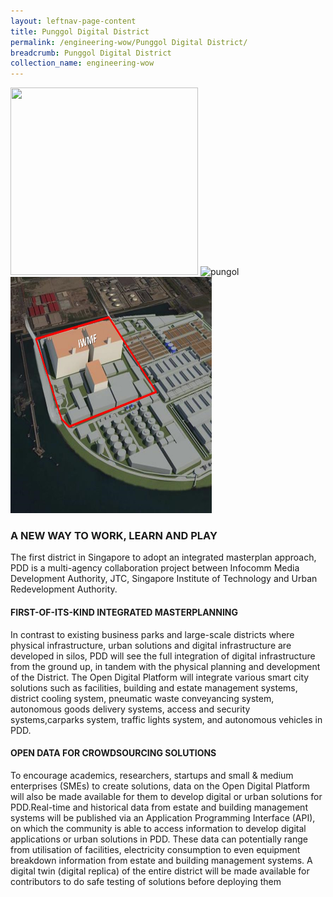 ```yaml
---
layout: leftnav-page-content
title: Punggol Digital District
permalink: /engineering-wow/Punggol Digital District/
breadcrumb: Punggol Digital District
collection_name: engineering-wow
---
```


<img src="/images/pungol.jpg" width="300" height="300">
<img src="/images/pungol%20.jpg" alt="pungol" style="width:322px;height:378px;">
<img src="/images/waste%20not.jpg" alt="Waste Not" style="width:322px;height:378px;">

### A NEW WAY TO WORK, LEARN AND PLAY

The first district in Singapore to adopt an integrated masterplan approach, PDD is a multi-agency collaboration project between Infocomm Media Development Authority, JTC, Singapore Institute of Technology and Urban Redevelopment Authority.
#### FIRST-OF-ITS-KIND INTEGRATED MASTERPLANNING
In contrast to existing business parks and large-scale districts where physical infrastructure, urban solutions and digital infrastructure are developed in silos, PDD will see the full integration of digital infrastructure from the ground up, in tandem with the physical planning and development of the District. The Open Digital Platform will integrate various smart city solutions such as facilities, building and estate management systems, district cooling system, pneumatic waste conveyancing system, autonomous goods delivery systems, access and security systems,carparks system, traffic lights system, and autonomous vehicles in PDD.
#### OPEN DATA FOR CROWDSOURCING SOLUTIONS
To encourage academics, researchers, startups and small &amp; medium enterprises (SMEs) to create solutions, data on the Open Digital Platform will also be made available for them to develop digital or urban solutions for PDD.Real-time and historical data from estate and building management systems will be published via an Application Programming Interface (API), on which the community is able to access information to develop digital applications or urban solutions in PDD. These data can potentially range from utilisation of facilities, electricity consumption to even equipment breakdown information from estate and building management systems. A digital twin (digital replica) of the entire district will be made available for contributors to do safe testing of solutions before deploying them

